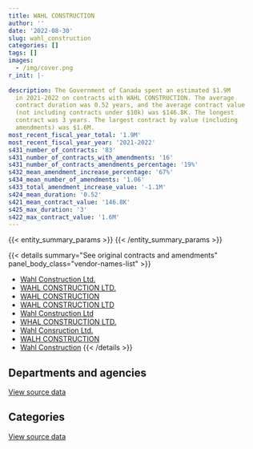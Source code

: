 ```yaml
---
title: WAHL CONSTRUCTION
author: ''
date: '2022-08-30'
slug: wahl_construction
categories: []
tags: []
images:
  - /img/cover.png
r_init: |-
  
description: The Government of Canada spent an estimated $1.9M
  in 2021-2022 on contracts with WAHL CONSTRUCTION. The average
  contract duration was 0.52 years, and the average contract value
  (not including contracts under $10k) was $146.8K. The longest
  contract was 3 years. The largest contract by value (including
  amendments) was $1.6M.
most_recent_fiscal_year_total: '1.9M'
most_recent_fiscal_year_year: '2021-2022'
s431_number_of_contracts: '83'
s431_number_of_contracts_with_amendments: '16'
s431_number_of_contracts_amendments_percentage: '19%'
s432_mean_amendment_increase_percentage: '67%'
s434_mean_number_of_amendments: '1.06'
s433_total_amendment_increase_value: '-1.1M'
s424_mean_duration: '0.52'
s421_mean_contract_value: '146.8K'
s425_max_duration: '3'
s422_max_contract_value: '1.6M'
---
```


<script src="/rmarkdown-libs/htmlwidgets/htmlwidgets.js"></script>
<link href="/rmarkdown-libs/datatables-css/datatables-crosstalk.css" rel="stylesheet" />
<script src="/rmarkdown-libs/datatables-binding/datatables.js"></script>
<script src="/rmarkdown-libs/jquery/jquery-3.6.0.min.js"></script>
<link href="/rmarkdown-libs/dt-core-bootstrap/css/dataTables.bootstrap.min.css" rel="stylesheet" />
<link href="/rmarkdown-libs/dt-core-bootstrap/css/dataTables.bootstrap.extra.css" rel="stylesheet" />
<script src="/rmarkdown-libs/dt-core-bootstrap/js/jquery.dataTables.min.js"></script>
<script src="/rmarkdown-libs/dt-core-bootstrap/js/dataTables.bootstrap.min.js"></script>
<link href="/rmarkdown-libs/crosstalk/css/crosstalk.min.css" rel="stylesheet" />
<script src="/rmarkdown-libs/crosstalk/js/crosstalk.min.js"></script>
<script src="/rmarkdown-libs/htmlwidgets/htmlwidgets.js"></script>
<link href="/rmarkdown-libs/datatables-css/datatables-crosstalk.css" rel="stylesheet" />
<script src="/rmarkdown-libs/datatables-binding/datatables.js"></script>
<script src="/rmarkdown-libs/jquery/jquery-3.6.0.min.js"></script>
<link href="/rmarkdown-libs/dt-core-bootstrap/css/dataTables.bootstrap.min.css" rel="stylesheet" />
<link href="/rmarkdown-libs/dt-core-bootstrap/css/dataTables.bootstrap.extra.css" rel="stylesheet" />
<script src="/rmarkdown-libs/dt-core-bootstrap/js/jquery.dataTables.min.js"></script>
<script src="/rmarkdown-libs/dt-core-bootstrap/js/dataTables.bootstrap.min.js"></script>
<link href="/rmarkdown-libs/crosstalk/css/crosstalk.min.css" rel="stylesheet" />
<script src="/rmarkdown-libs/crosstalk/js/crosstalk.min.js"></script>

{{< entity_summary_params >}}
{{< /entity_summary_params >}}

{{< details summary="See original contracts and amendments" panel_body_class="vendor-names-list" >}}
- [Wahl Construction Ltd.](https://search.open.canada.ca/en/ct/?sort=contract_value_f%20desc&page=1&search_text=%22Wahl%20Construction%20Ltd.%22)
- [WAHL CONSTRUCTION LTD.](https://search.open.canada.ca/en/ct/?sort=contract_value_f%20desc&page=1&search_text=%22WAHL%20CONSTRUCTION%20LTD.%22)
- [WAHL CONSTRUCTION](https://search.open.canada.ca/en/ct/?sort=contract_value_f%20desc&page=1&search_text=%22WAHL%20CONSTRUCTION%22)
- [WAHL CONSTRUCTION LTD](https://search.open.canada.ca/en/ct/?sort=contract_value_f%20desc&page=1&search_text=%22WAHL%20CONSTRUCTION%20LTD%22)
- [Wahl Construction Ltd](https://search.open.canada.ca/en/ct/?sort=contract_value_f%20desc&page=1&search_text=%22Wahl%20Construction%20Ltd%22)
- [WHAL CONSTRUCTION LTD.](https://search.open.canada.ca/en/ct/?sort=contract_value_f%20desc&page=1&search_text=%22WHAL%20CONSTRUCTION%20LTD.%22)
- [Wahl Consruction Ltd.](https://search.open.canada.ca/en/ct/?sort=contract_value_f%20desc&page=1&search_text=%22Wahl%20Consruction%20Ltd.%22)
- [WALH CONSTRUCTION](https://search.open.canada.ca/en/ct/?sort=contract_value_f%20desc&page=1&search_text=%22WALH%20CONSTRUCTION%22)
- [Wahl Construction](https://search.open.canada.ca/en/ct/?sort=contract_value_f%20desc&page=1&search_text=%22Wahl%20Construction%22)
{{< /details >}}

## Departments and agencies

<div id="htmlwidget-1" style="width:100%;height:auto;" class="datatables html-widget"></div>
<script type="application/json" data-for="htmlwidget-1">{"x":{"style":"bootstrap","filter":"none","vertical":false,"data":[["<a href=\"/departments/dnd-mdn/\">National Defence<\/a>"],[1234469.17],[4171135.78],[2634409.85],[1892332.75]],"container":"<table class=\"table table-striped table-hover row-border order-column display\">\n  <thead>\n    <tr>\n      <th>Department<\/th>\n      <th>2018-2019<\/th>\n      <th>2019-2020<\/th>\n      <th>2020-2021<\/th>\n      <th>2021-2022<\/th>\n    <\/tr>\n  <\/thead>\n<\/table>","options":{"order":[[4,"desc"]],"pageLength":10,"autoWidth":true,"columnDefs":[{"targets":1,"render":"function(data, type, row, meta) {\n    return type !== 'display' ? data : DTWidget.formatCurrency(data, \"$\", 2, 3, \",\", \".\", true, null);\n  }"},{"targets":2,"render":"function(data, type, row, meta) {\n    return type !== 'display' ? data : DTWidget.formatCurrency(data, \"$\", 2, 3, \",\", \".\", true, null);\n  }"},{"targets":3,"render":"function(data, type, row, meta) {\n    return type !== 'display' ? data : DTWidget.formatCurrency(data, \"$\", 2, 3, \",\", \".\", true, null);\n  }"},{"targets":4,"render":"function(data, type, row, meta) {\n    return type !== 'display' ? data : DTWidget.formatCurrency(data, \"$\", 2, 3, \",\", \".\", true, null);\n  }"},{"width":"16%","targets":[1,2,3,4]},{"className":"dt-right","targets":[1,2,3,4]}],"orderClasses":false}},"evals":["options.columnDefs.0.render","options.columnDefs.1.render","options.columnDefs.2.render","options.columnDefs.3.render"],"jsHooks":[]}</script>
<p class="text-right">
<a href="https://github.com/GoC-Spending/contracts-data/tree/main/data/out/vendors/wahl_construction/summary_by_fiscal_year_by_department.csv" class="source-data-link btn btn-link">View source data</a>
</p>

## Categories

<div id="htmlwidget-2" style="width:100%;height:auto;" class="datatables html-widget"></div>
<script type="application/json" data-for="htmlwidget-2">{"x":{"style":"bootstrap","filter":"none","vertical":false,"data":[["<a href=\"/categories/facilities_and_construction/\">Facilities and construction<\/a>","<a href=\"/categories/professional_services/\">Professional services<\/a>"],[1234469.17,null],[4144266.28,26869.5],[2632474.49,1935.36],[1752386.15,139946.61]],"container":"<table class=\"table table-striped table-hover row-border order-column display\">\n  <thead>\n    <tr>\n      <th>Category<\/th>\n      <th>2018-2019<\/th>\n      <th>2019-2020<\/th>\n      <th>2020-2021<\/th>\n      <th>2021-2022<\/th>\n    <\/tr>\n  <\/thead>\n<\/table>","options":{"order":[[4,"desc"]],"dom":"t","pageLength":30,"autoWidth":true,"columnDefs":[{"targets":1,"render":"function(data, type, row, meta) {\n    return type !== 'display' ? data : DTWidget.formatCurrency(data, \"$\", 2, 3, \",\", \".\", true, null);\n  }"},{"targets":2,"render":"function(data, type, row, meta) {\n    return type !== 'display' ? data : DTWidget.formatCurrency(data, \"$\", 2, 3, \",\", \".\", true, null);\n  }"},{"targets":3,"render":"function(data, type, row, meta) {\n    return type !== 'display' ? data : DTWidget.formatCurrency(data, \"$\", 2, 3, \",\", \".\", true, null);\n  }"},{"targets":4,"render":"function(data, type, row, meta) {\n    return type !== 'display' ? data : DTWidget.formatCurrency(data, \"$\", 2, 3, \",\", \".\", true, null);\n  }"},{"width":"16%","targets":[1,2,3,4]},{"className":"dt-right","targets":[1,2,3,4]}],"orderClasses":false,"lengthMenu":[10,25,30,50,100]}},"evals":["options.columnDefs.0.render","options.columnDefs.1.render","options.columnDefs.2.render","options.columnDefs.3.render"],"jsHooks":[]}</script>
<p class="text-right">
<a href="https://github.com/GoC-Spending/contracts-data/tree/main/data/out/vendors/wahl_construction/summary_by_fiscal_year_by_category.csv" class="source-data-link btn btn-link">View source data</a>
</p>
